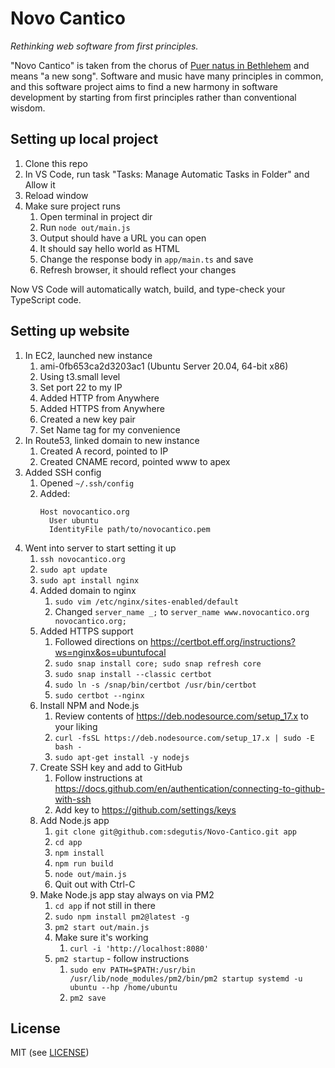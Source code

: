 # Novo Cantico

*Rethinking web software from first principles.*

"Novo Cantico" is taken from the chorus of [Puer natus in Bethlehem](https://www.youtube.com/watch?v=A1k5YTmxIVc&t=2573s) and means "a new song". Software and music have many principles in common, and this software project aims to find a new harmony in software development by starting from first principles rather than conventional wisdom.


## Setting up local project

1. Clone this repo
2. In VS Code, run task "Tasks: Manage Automatic Tasks in Folder" and Allow it
3. Reload window
4. Make sure project runs
   1. Open terminal in project dir
   2. Run `node out/main.js`
   3. Output should have a URL you can open
   4. It should say hello world as HTML
   5. Change the response body in `app/main.ts` and save
   6. Refresh browser, it should reflect your changes

Now VS Code will automatically watch, build, and type-check your TypeScript code.

## Setting up website

1. In EC2, launched new instance
   1. ami-0fb653ca2d3203ac1 (Ubuntu Server 20.04, 64-bit x86)
   2. Using t3.small level
   4. Set port 22 to my IP
   5. Added HTTP from Anywhere
   6. Added HTTPS from Anywhere
   7. Created a new key pair
   8. Set Name tag for my convenience
3. In Route53, linked domain to new instance
   1. Created A record, pointed to IP
   2. Created CNAME record, pointed www to apex
4. Added SSH config
   1. Opened `~/.ssh/config`
   2. Added:
      ```
      Host novocantico.org
        User ubuntu
        IdentityFile path/to/novocantico.pem
      ```
5. Went into server to start setting it up
   1. `ssh novocantico.org`
   2. `sudo apt update`
   3. `sudo apt install nginx`
   4. Added domain to nginx
      1. `sudo vim /etc/nginx/sites-enabled/default`
      2. Changed `server_name _;` to `server_name www.novocantico.org novocantico.org;`
   5. Added HTTPS support
      1. Followed directions on https://certbot.eff.org/instructions?ws=nginx&os=ubuntufocal
      2. `sudo snap install core; sudo snap refresh core`
      3. `sudo snap install --classic certbot`
      4. `sudo ln -s /snap/bin/certbot /usr/bin/certbot`
      5. `sudo certbot --nginx`
   6. Install NPM and Node.js
      1. Review contents of https://deb.nodesource.com/setup_17.x to your liking
      2. `curl -fsSL https://deb.nodesource.com/setup_17.x | sudo -E bash -`
      3. `sudo apt-get install -y nodejs`
   7. Create SSH key and add to GitHub
      1. Follow instructions at https://docs.github.com/en/authentication/connecting-to-github-with-ssh
      2. Add key to https://github.com/settings/keys
   8. Add Node.js app
      1. `git clone git@github.com:sdegutis/Novo-Cantico.git app`
      2. `cd app`
      3. `npm install`
      4. `npm run build`
      5. `node out/main.js`
      6. Quit out with Ctrl-C
   9. Make Node.js app stay always on via PM2
      1.  `cd app` if not still in there
      2. `sudo npm install pm2@latest -g`
      3. `pm2 start out/main.js`
      4. Make sure it's working
         1. `curl -i 'http://localhost:8080'`
      5. `pm2 startup` - follow instructions
         1. `sudo env PATH=$PATH:/usr/bin /usr/lib/node_modules/pm2/bin/pm2 startup systemd -u ubuntu --hp /home/ubuntu`
         2. `pm2 save`

## License

MIT (see [LICENSE](LICENSE))
